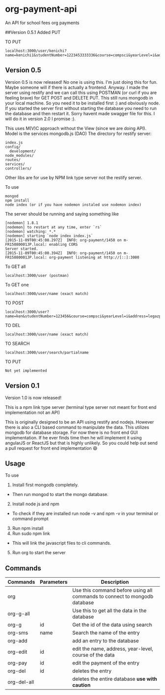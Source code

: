 # org-payment-api
An API for school fees org payments

##Version 0.5.1
Added PUT

TO PUT

```
localhost:3000/user/kenichi?name=kenichi1&studentNumber=1223453333336&course=compsci&yearLevel=i&address=legazpi&organizationalFee=unpaid&contribution=100&sportsFee=1453&partyFee=1million&specialFee1=special1&specialFee2=spec2
```


## Version 0.5

Version 0.5 is now released! No one is using this. I'm just doing this for fun. Maybe someone will if there is actually a frontend. Anyway. I made the server using restify and we can call this using POSTMAN (or curl if you are feeling brave) for GET POST and DELETE PUT.
This still runs mongodb in your local machine. So you need it to be installed first :) and obviously node. If you started the server first without starting the database you need to run the database and then restart it. Sorry havent made swagger file for this. I will do it in version 2.0 I promise :).

This uses M(V)C approach without the View (since we are doing API). Model is the services mongodb.js (DAO)
The directory for restify server:
```
index.js
config/
  development/
node_modules/
routes/
services/
controllers/
```
Other libs are for use by NPM link type server not the restify server.

To use

```
mongod
npm install
node index (or if you have nodemon instaled use nodemon index)
```
The server should be running and saying something like
```
[nodemon] 1.8.1
[nodemon] to restart at any time, enter `rs`
[nodemon] watching: *.*
[nodemon] starting `node index index.js`
[2015-11-09T00:45:00.297Z]  INFO: org-payment/1450 on m-FR15080001JP.local: enabling CORS
Server started.
[2015-11-09T00:45:00.394Z]  INFO: org-payment/1450 on m-FR15080001JP.local: org-payment listening at http://[::]:3000

```
To GET all
```
localhost:3000/user (postman)
```

To GET one
```
localhost:3000/user/name (exact match)
```

TO POST
```
localhost:3000/user?name=ken&studentNumber=123456&course=compsci&yearLevel=i&address=legazpi&organizationalFee=unpaid&contribution=100&sportsFee=1453&partyFee=1million&specialFee1=special1&specialFee2=spec2
```
TO DEL
```
localhost:3000/user/name (exact match)
```

TO SEARCH
```
localhost:3000/user/search/partialname
```
TO PUT

```
Not yet implemented
```


## Version 0.1

Version 1.0 is now released!

This is a npm link type server (terminal type server not meant for front end implementation not an API)

This is originally designed to be an API using restify and nodejs. However there is also a CLI based command to manipulate the data. This utilizes mongodb for database storage. For now there is no front end GUI implementation. If he ever finds time then he will implement it using angularJS or ReactJS but that is highly unlikely. So you could help out send a pull request for front end implementation :smile:

## Usage

To use

1. Install first mongodb completely.
* Then run mongod to start the mongo database.
2. Install node js and npm
* To check if they are installed run node -v and npm -v in your terminal or command prompt
3. Run npm install
4. Run sudo npm link
* This will link the javascript files to cli commands.
5. Run org to start the server

## Commands

| Commands | Parameters | Description |
|----------|-----|-------------|
| org |  | Use this command before using all commands to connect to mongodb database |
| org-g-all | | Use this to get all the data in the database |
| org-g | id | Get the id of the data using search |
| org-sms | name | Search the name of the entry |
| org-add | | add an entry to the database |
| org-edit| id | edit the name, address, year-level, course of the data |
| org-pay | id | edit the payment of the entry |
| org-del | id | deletes the entry |
| org-del-all | | deletes the entire database **use with caution**|
